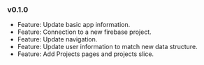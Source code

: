 ### v0.1.0

-   Feature: Update basic app information.
-   Feature: Connection to a new firebase project.
-   Feature: Update navigation.
-   Feature: Update user information to match new data structure.
-   Feature: Add Projects pages and projects slice.
